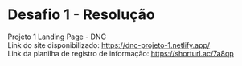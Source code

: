 # Desafio 1 - Resolução
Projeto 1 Landing Page - DNC  
Link do site disponibilizado: https://dnc-projeto-1.netlify.app/  
Link da planilha de registro de informação: https://shorturl.ac/7a8qp

